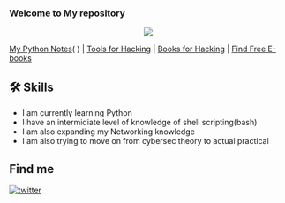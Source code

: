 ### Welcome to My repository 

<p align="center"><a href="https://github.com/anuraghazra/github-readme-stats">
  <img align="center" src="https://github-readme-stats.vercel.app/api?username=mohitdudi&show_icons=true&theme=gotham" />
</a></p>

[My Python Notes](https://1drv.ms/u/s!AoEU2VItwcTeizR9S3iyxDkoEx_d?e=ysQdxF)( ) | [Tools for Hacking](https://github.com/mohitdudi/hacking/blob/main/tools-for-hacking.md) | [Books for Hacking](https://github.com/mohitdudi/hacking/blob/main/books-for-hacking.md) | [Find Free E-books](https://pdfdrive.com)

## 🛠 Skills
- I am currently learning Python
- I have an intermidiate level of knowledge of shell scripting(bash)
- I am also expanding my Networking knowledge
- I am also trying to move on from cybersec theory to actual practical

## Find me
[![twitter](https://img.shields.io/badge/twitter-1DA1F2?style=for-the-badge&logo=twitter&logoColor=white)](https://twitter.com/m0hitdudi/)
